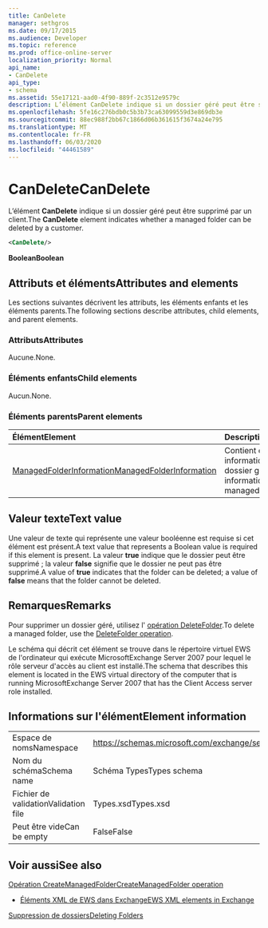```yaml
---
title: CanDelete
manager: sethgros
ms.date: 09/17/2015
ms.audience: Developer
ms.topic: reference
ms.prod: office-online-server
localization_priority: Normal
api_name:
- CanDelete
api_type:
- schema
ms.assetid: 55e17121-aad0-4f90-889f-2c3512e9579c
description: L’élément CanDelete indique si un dossier géré peut être supprimé par un client.
ms.openlocfilehash: 5fe16c276bdb0c5b3b73ca63099559d3e869db3e
ms.sourcegitcommit: 88ec988f2bb67c1866d06b361615f3674a24e795
ms.translationtype: MT
ms.contentlocale: fr-FR
ms.lasthandoff: 06/03/2020
ms.locfileid: "44461589"
---
```

# <a name="candelete"></a><span data-ttu-id="4fe1a-103">CanDelete</span><span class="sxs-lookup"><span data-stu-id="4fe1a-103">CanDelete</span></span>

<span data-ttu-id="4fe1a-104">L’élément **CanDelete** indique si un dossier géré peut être supprimé par un client.</span><span class="sxs-lookup"><span data-stu-id="4fe1a-104">The **CanDelete** element indicates whether a managed folder can be deleted by a customer.</span></span> 
  
```xml
<CanDelete/>
```

 <span data-ttu-id="4fe1a-105">**Boolean**</span><span class="sxs-lookup"><span data-stu-id="4fe1a-105">**Boolean**</span></span>
## <a name="attributes-and-elements"></a><span data-ttu-id="4fe1a-106">Attributs et éléments</span><span class="sxs-lookup"><span data-stu-id="4fe1a-106">Attributes and elements</span></span>

<span data-ttu-id="4fe1a-107">Les sections suivantes décrivent les attributs, les éléments enfants et les éléments parents.</span><span class="sxs-lookup"><span data-stu-id="4fe1a-107">The following sections describe attributes, child elements, and parent elements.</span></span>
  
### <a name="attributes"></a><span data-ttu-id="4fe1a-108">Attributs</span><span class="sxs-lookup"><span data-stu-id="4fe1a-108">Attributes</span></span>

<span data-ttu-id="4fe1a-109">Aucune.</span><span class="sxs-lookup"><span data-stu-id="4fe1a-109">None.</span></span>
  
### <a name="child-elements"></a><span data-ttu-id="4fe1a-110">Éléments enfants</span><span class="sxs-lookup"><span data-stu-id="4fe1a-110">Child elements</span></span>

<span data-ttu-id="4fe1a-111">Aucun.</span><span class="sxs-lookup"><span data-stu-id="4fe1a-111">None.</span></span>
  
### <a name="parent-elements"></a><span data-ttu-id="4fe1a-112">Éléments parents</span><span class="sxs-lookup"><span data-stu-id="4fe1a-112">Parent elements</span></span>

|<span data-ttu-id="4fe1a-113">**Élément**</span><span class="sxs-lookup"><span data-stu-id="4fe1a-113">**Element**</span></span>|<span data-ttu-id="4fe1a-114">**Description**</span><span class="sxs-lookup"><span data-stu-id="4fe1a-114">**Description**</span></span>|
|:-----|:-----|
|[<span data-ttu-id="4fe1a-115">ManagedFolderInformation</span><span class="sxs-lookup"><span data-stu-id="4fe1a-115">ManagedFolderInformation</span></span>](managedfolderinformation.md) <br/> |<span data-ttu-id="4fe1a-116">Contient des informations sur un dossier géré.</span><span class="sxs-lookup"><span data-stu-id="4fe1a-116">Contains information about a managed folder.</span></span>  <br/> |
   
## <a name="text-value"></a><span data-ttu-id="4fe1a-117">Valeur texte</span><span class="sxs-lookup"><span data-stu-id="4fe1a-117">Text value</span></span>

<span data-ttu-id="4fe1a-118">Une valeur de texte qui représente une valeur booléenne est requise si cet élément est présent.</span><span class="sxs-lookup"><span data-stu-id="4fe1a-118">A text value that represents a Boolean value is required if this element is present.</span></span> <span data-ttu-id="4fe1a-119">La valeur **true** indique que le dossier peut être supprimé ; la valeur **false** signifie que le dossier ne peut pas être supprimé.</span><span class="sxs-lookup"><span data-stu-id="4fe1a-119">A value of **true** indicates that the folder can be deleted; a value of **false** means that the folder cannot be deleted.</span></span> 
  
## <a name="remarks"></a><span data-ttu-id="4fe1a-120">Remarques</span><span class="sxs-lookup"><span data-stu-id="4fe1a-120">Remarks</span></span>

<span data-ttu-id="4fe1a-121">Pour supprimer un dossier géré, utilisez l' [opération DeleteFolder](deletefolder-operation.md).</span><span class="sxs-lookup"><span data-stu-id="4fe1a-121">To delete a managed folder, use the [DeleteFolder operation](deletefolder-operation.md).</span></span>
  
<span data-ttu-id="4fe1a-122">Le schéma qui décrit cet élément se trouve dans le répertoire virtuel EWS de l'ordinateur qui exécute MicrosoftExchange Server 2007 pour lequel le rôle serveur d'accès au client est installé.</span><span class="sxs-lookup"><span data-stu-id="4fe1a-122">The schema that describes this element is located in the EWS virtual directory of the computer that is running MicrosoftExchange Server 2007 that has the Client Access server role installed.</span></span>
  
## <a name="element-information"></a><span data-ttu-id="4fe1a-123">Informations sur l'élément</span><span class="sxs-lookup"><span data-stu-id="4fe1a-123">Element information</span></span>

|||
|:-----|:-----|
|<span data-ttu-id="4fe1a-124">Espace de noms</span><span class="sxs-lookup"><span data-stu-id="4fe1a-124">Namespace</span></span>  <br/> |https://schemas.microsoft.com/exchange/services/2006/types  <br/> |
|<span data-ttu-id="4fe1a-125">Nom du schéma</span><span class="sxs-lookup"><span data-stu-id="4fe1a-125">Schema name</span></span>  <br/> |<span data-ttu-id="4fe1a-126">Schéma Types</span><span class="sxs-lookup"><span data-stu-id="4fe1a-126">Types schema</span></span>  <br/> |
|<span data-ttu-id="4fe1a-127">Fichier de validation</span><span class="sxs-lookup"><span data-stu-id="4fe1a-127">Validation file</span></span>  <br/> |<span data-ttu-id="4fe1a-128">Types.xsd</span><span class="sxs-lookup"><span data-stu-id="4fe1a-128">Types.xsd</span></span>  <br/> |
|<span data-ttu-id="4fe1a-129">Peut être vide</span><span class="sxs-lookup"><span data-stu-id="4fe1a-129">Can be empty</span></span>  <br/> |<span data-ttu-id="4fe1a-130">False</span><span class="sxs-lookup"><span data-stu-id="4fe1a-130">False</span></span>  <br/> |
   
## <a name="see-also"></a><span data-ttu-id="4fe1a-131">Voir aussi</span><span class="sxs-lookup"><span data-stu-id="4fe1a-131">See also</span></span>



[<span data-ttu-id="4fe1a-132">Opération CreateManagedFolder</span><span class="sxs-lookup"><span data-stu-id="4fe1a-132">CreateManagedFolder operation</span></span>](createmanagedfolder-operation.md)


- [<span data-ttu-id="4fe1a-133">Éléments XML de EWS dans Exchange</span><span class="sxs-lookup"><span data-stu-id="4fe1a-133">EWS XML elements in Exchange</span></span>](ews-xml-elements-in-exchange.md)


[<span data-ttu-id="4fe1a-134">Suppression de dossiers</span><span class="sxs-lookup"><span data-stu-id="4fe1a-134">Deleting Folders</span></span>](https://msdn.microsoft.com/library/1958add5-5071-4239-adb2-40f7a7d74aee%28Office.15%29.aspx)

